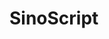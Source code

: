 # SinoScript

<link rel="stylesheet" href="https://sinoscript.org/alpha/sinoscript.css" />
<script defer src="https://sinoscript.org/alpha/sinoscript.js"></script>

